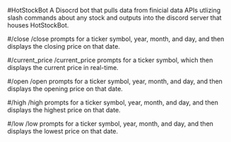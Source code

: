 #HotStockBot
A Disocrd bot that pulls data from finicial data APIs utlizing slash commands about any stock and outputs into the discord server that houses HotStockBot.

#/close
/close prompts for a ticker symbol, year, month, and day, and then displays the closing price on that date.

#/current_price
/current_price prompts for a ticker symbol, which then displays the current price in real-time.

#/open
/open prompts for a ticker symbol, year, month, and day, and then displays the opening price on that date.

#/high
/high prompts for a ticker symbol, year, month, and day, and then displays the highest price on that date.

#/low
/low prompts for a ticker symbol, year, month, and day, and then displays the lowest price on that date.
